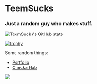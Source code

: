 # TeemSucks
### Just a random guy who makes stuff.

![TeemSucks's GitHub stats](https://github-readme-stats.vercel.app/api?username=TeemSucks&theme=github_dark&show_icons=true)

[![trophy](https://github-profile-trophy.vercel.app/?username=TeemSucks&rank=SECRET,S,AAA,AA,A,B,C&theme=discord)](https://github.com/ryo-ma/github-profile-trophy)


Some random things:
- [Portfolio](https://teemsucks.github.io/portfolio)
- [Checka Hub](https://teemsucks.github.io/Checka/test/test.html)

[![](https://visitcount.itsvg.in/api?id=TeemSucks&label=Profile%20Views&color=6&icon=0&pretty=true)](https://visitcount.itsvg.in)
